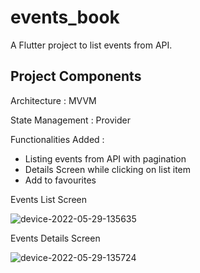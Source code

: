 # events_book

A Flutter project to list events from API.

## Project Components

 Architecture  : MVVM
 
 State Management : Provider
 
 Functionalities Added :
 
   - Listing events from API with pagination
   - Details Screen while clicking on list item
   - Add to favourites
 

Events List Screen

![device-2022-05-29-135635](https://user-images.githubusercontent.com/19589195/170864707-4c1ee881-3678-4156-9296-e04364341eef.png)

Events Details Screen

![device-2022-05-29-135724](https://user-images.githubusercontent.com/19589195/170864730-ad7cf9f3-6746-4b40-a689-df034743bd4a.png)




